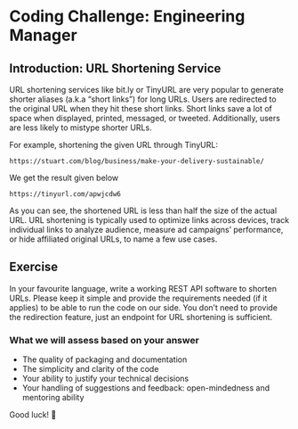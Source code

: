 # Coding Challenge: Engineering Manager

## Introduction: URL Shortening Service

URL shortening services like bit.ly or TinyURL are very popular to generate shorter aliases (a.k.a “short links”) for long URLs. Users are redirected to the original URL when they hit these short links. Short links save a lot of space when displayed, printed, messaged, or tweeted. Additionally, users are less likely to mistype shorter URLs.
 
For example, shortening the given URL through TinyURL: 

`https://stuart.com/blog/business/make-your-delivery-sustainable/`

We get the result given below 

`https://tinyurl.com/apwjcdw6`  
 
As you can see, the shortened URL is less than half the size of the actual URL. URL shortening is typically used to optimize links across devices, track individual links to analyze audience, measure ad campaigns’ performance, or hide affiliated original URLs, to name a few use cases.

## Exercise

In your favourite language, write a working REST API software to shorten URLs. Please keep it simple and provide the requirements needed (if it applies) to be able to run the code on our side. You don’t need to provide the redirection feature, just an endpoint for URL shortening is sufficient.


### What we will assess based on your answer

- The quality of packaging and documentation
- The simplicity and clarity of the code
- Your ability to justify your technical decisions
- Your handling of suggestions and feedback:  open-mindedness and mentoring ability


Good luck! 🚀

